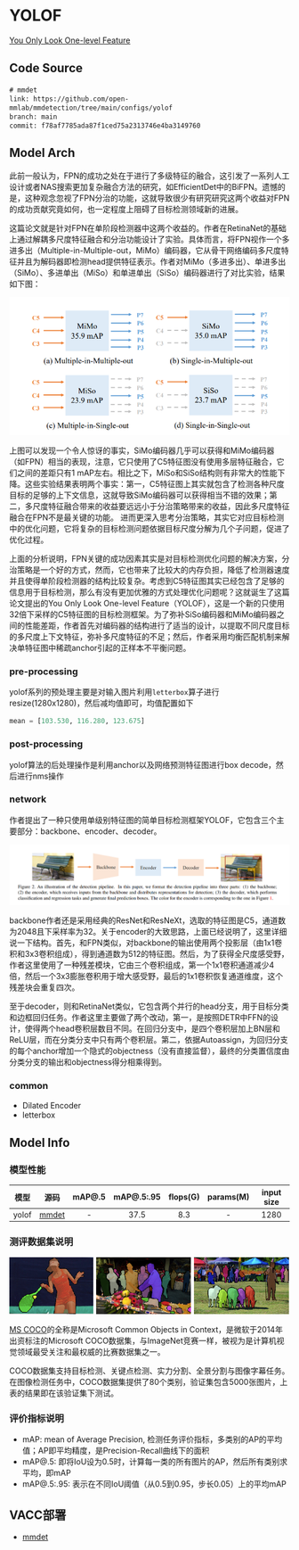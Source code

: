 # YOLOF

[You Only Look One-level Feature](https://arxiv.org/abs/2103.09460)

## Code Source
```
# mmdet
link: https://github.com/open-mmlab/mmdetection/tree/main/configs/yolof
branch: main
commit: f78af7785ada87f1ced75a2313746e4ba3149760
```

## Model Arch

此前一般认为，FPN的成功之处在于进行了多级特征的融合，这引发了一系列人工设计或者NAS搜索更加复杂融合方法的研究，如EfficientDet中的BiFPN。遗憾的是，这种观念忽视了FPN分治的功能，这就导致很少有研究研究这两个收益对FPN的成功贡献究竟如何，也一定程度上阻碍了目标检测领域新的进展。

这篇论文就是针对FPN在单阶段检测器中这两个收益的。作者在RetinaNet的基础上通过解耦多尺度特征融合和分治功能设计了实验。具体而言，将FPN视作一个多进多出（Multiple-in-Multiple-out，MiMo）编码器，它从骨干网络编码多尺度特征并且为解码器即检测head提供特征表示。作者对MiMo（多进多出）、单进多出（SiMo）、多进单出（MiSo）和单进单出（SiSo）编码器进行了对比实验，结果如下图：

![](../../images/yolof/comparison.png)

上图可以发现一个令人惊讶的事实，SiMo编码器几乎可以获得和MiMo编码器（如FPN）相当的表现，注意，它只使用了C5特征图没有使用多层特征融合，它们之间的差距只有1 mAP左右。相比之下，MiSo和SiSo结构则有非常大的性能下降。这些实验结果表明两个事实：第一，C5特征图上其实就包含了检测各种尺度目标的足够的上下文信息，这就导致SiMo编码器可以获得相当不错的效果；第二，多尺度特征融合带来的收益要远远小于分治策略带来的收益，因此多尺度特征融合在FPN不是最关键的功能。 进而更深入思考分治策略，其实它对应目标检测中的优化问题，它将复杂的目标检测问题依据目标尺度分解为几个子问题，促进了优化过程。

上面的分析说明，FPN关键的成功因素其实是对目标检测优化问题的解决方案，分治策略是一个好的方式，然而，它也带来了比较大的内存负担，降低了检测器速度并且使得单阶段检测器的结构比较复杂。考虑到C5特征图其实已经包含了足够的信息用于目标检测，那么有没有更加优雅的方式处理优化问题呢？这就诞生了这篇论文提出的You Only Look One-level Feature（YOLOF），这是一个新的只使用32倍下采样的C5特征图的目标检测框架。为了弥补SiSo编码器和MiMo编码器之间的性能差距，作者首先对编码器的结构进行了适当的设计，以提取不同尺度目标的多尺度上下文特征，弥补多尺度特征的不足；然后，作者采用均衡匹配机制来解决单特征图中稀疏anchor引起的正样本不平衡问题。

### pre-processing

yolof系列的预处理主要是对输入图片利用`letterbox`算子进行resize(1280x1280)，然后减均值即可，均值配置如下

```python
mean = [103.530, 116.280, 123.675]
```

### post-processing

yolof算法的后处理操作是利用anchor以及网络预测特征图进行box decode，然后进行nms操作

### network

作者提出了一种只使用单级别特征图的简单目标检测框架YOLOF，它包含三个主要部分：backbone、encoder、decoder。

![](../../images/yolof/arch.png)

backbone作者还是采用经典的ResNet和ResNeXt，选取的特征图是C5，通道数为2048且下采样率为32。关于encoder的大致思路，上面已经说明了，这里详细说一下结构。首先，和FPN类似，对backbone的输出使用两个投影层（由1x1卷积和3x3卷积组成），得到通道数为512的特征图。然后，为了获得全尺度感受野，作者这里使用了一种残差模块，它由三个卷积组成，第一个1x1卷积通道减少4倍，然后一个3x3膨胀卷积用于增大感受野，最后的1x1卷积恢复通道维度，这个残差块会重复四次。

至于decoder，则和RetinaNet类似，它包含两个并行的head分支，用于目标分类和边框回归任务。作者这里主要做了两个改动，第一，是按照DETR中FFN的设计，使得两个head卷积层数目不同。在回归分支中，是四个卷积层加上BN层和ReLU层，而在分类分支中只有两个卷积层。第二，依据Autoassign，为回归分支的每个anchor增加一个隐式的objectness（没有直接监督），最终的分类置信度由分类分支的输出和objectness得分相乘得到。


### common

- Dilated Encoder
- letterbox

## Model Info

### 模型性能

| 模型  | 源码 | mAP@.5 | mAP@.5:.95 | flops(G) | params(M) | input size |
| :---: | :--: | :--: | :--: | :---: | :----: | :--------: |
| yolof |[mmdet](https://github.com/open-mmlab/mmdetection/tree/main/configs/yolof)|   -   |   37.5   |   8.3    |    -    |        1280    |

### 测评数据集说明

![](../../images/dataset/coco.png)

[MS COCO](https://cocodataset.org/#download)的全称是Microsoft Common Objects in Context，是微软于2014年出资标注的Microsoft COCO数据集，与ImageNet竞赛一样，被视为是计算机视觉领域最受关注和最权威的比赛数据集之一。 

COCO数据集支持目标检测、关键点检测、实力分割、全景分割与图像字幕任务。在图像检测任务中，COCO数据集提供了80个类别，验证集包含5000张图片，上表的结果即在该验证集下测试。

### 评价指标说明

- mAP: mean of Average Precision, 检测任务评价指标，多类别的AP的平均值；AP即平均精度，是Precision-Recall曲线下的面积
- mAP@.5: 即将IoU设为0.5时，计算每一类的所有图片的AP，然后所有类别求平均，即mAP
- mAP@.5:.95: 表示在不同IoU阈值（从0.5到0.95，步长0.05）上的平均mAP

## VACC部署

- [mmdet](./source_code/mmdet_deploy.md)